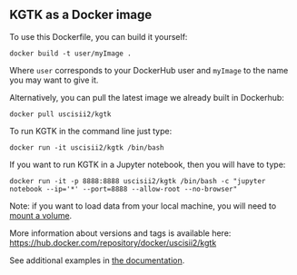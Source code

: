 ## KGTK as a Docker image

To use this Dockerfile, you can build it yourself: 

```
docker build -t user/myImage .
```

Where `user` corresponds to your DockerHub user and `myImage` to the name you may want to give it.

Alternatively, you can pull the latest image we already built in Dockerhub:

```
docker pull uscisii2/kgtk
```

To run KGTK in the command line just type:

```
docker run -it uscisii2/kgtk /bin/bash
```

If you want to run KGTK in a Jupyter notebook, then you will have to type:
```
docker run -it -p 8888:8888 uscisii2/kgtk /bin/bash -c "jupyter notebook --ip='*' --port=8888 --allow-root --no-browser"
```

Note: if you want to load data from your local machine, you will need to [mount a volume](https://docs.docker.com/storage/volumes/).

More information about versions and tags is available here: https://hub.docker.com/repository/docker/uscisii2/kgtk

See additional examples in [the documentation](https://kgtk.readthedocs.io/en/latest/install/).


